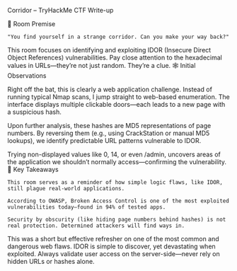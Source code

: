 Corridor – TryHackMe CTF Write-up

🧠 Room Premise

    "You find yourself in a strange corridor. Can you make your way back?"

This room focuses on identifying and exploiting IDOR (Insecure Direct Object References) vulnerabilities. Pay close attention to the hexadecimal values in URLs—they’re not just random. They’re a clue.
🕸️ Initial Observations

Right off the bat, this is clearly a web application challenge. Instead of running typical Nmap scans, I jump straight to web-based enumeration. The interface displays multiple clickable doors—each leads to a new page with a suspicious hash.

Upon further analysis, these hashes are MD5 representations of page numbers. By reversing them (e.g., using CrackStation or manual MD5 lookups), we identify predictable URL patterns vulnerable to IDOR.

Trying non-displayed values like 0, 14, or even /admin, uncovers areas of the application we shouldn’t normally access—confirming the vulnerability.
🚩 Key Takeaways

    This room serves as a reminder of how simple logic flaws, like IDOR, still plague real-world applications.

    According to OWASP, Broken Access Control is one of the most exploited vulnerabilities today—found in 94% of tested apps.

    Security by obscurity (like hiding page numbers behind hashes) is not real protection. Determined attackers will find ways in.

This was a short but effective refresher on one of the most common and dangerous web flaws. IDOR is simple to discover, yet devastating when exploited. Always validate user access on the server-side—never rely on hidden URLs or hashes alone.
